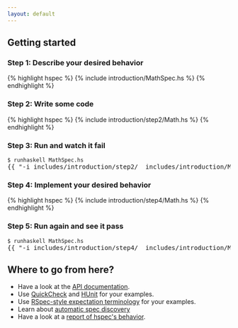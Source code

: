 ```yaml
---
layout: default
---
```


## Getting started

### Step 1: Describe your desired behavior
{% highlight hspec %}
{% include introduction/MathSpec.hs %}
{% endhighlight %}

### Step 2: Write some code
{% highlight hspec %}
{% include introduction/step2/Math.hs %}
{% endhighlight %}

### Step 3: Run and watch it fail
<pre>
<code>$ runhaskell MathSpec.hs</code>
<samp>{{ "-i_includes/introduction/step2/ _includes/introduction/MathSpec.hs --html" | runhaskell }}</samp></pre>

### Step 4: Implement your desired behavior

{% highlight hspec %}
{% include introduction/step4/Math.hs %}
{% endhighlight %}

### Step 5: Run again and see it pass
<pre>
<code>$ runhaskell MathSpec.hs</code>
<samp>{{ "-i_includes/introduction/step4/ _includes/introduction/MathSpec.hs --html" | runhaskell }}</samp></pre>

## Where to go from here?

* Have a look at the [API documentation][api-docs].
* Use [QuickCheck](quickcheck.html) and [HUnit][api-hunit] for your examples.
* Use [RSpec-style expectation terminology](expectations.html) for your examples.
* Learn about [automatic spec discovery][hspec-discover]
* Have a look at a [report of hspec's behavior][hspec-report].

[hspec-report]:     report.html
[api-docs]:  http://hackage.haskell.org/packages/archive/hspec/latest/doc/html/Test-Hspec.html
                      "Haddock documentation for the non-monadic API"
[api-hunit]:        http://hackage.haskell.org/packages/archive/hspec/latest/doc/html/Test-Hspec-HUnit.html
                      "Haddock documentation for HUnit integartion"
[hspec-discover]:   https://github.com/hspec/hspec/tree/master/hspec-discover#readme
                      "README for hspec-discover"
